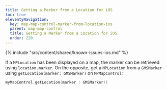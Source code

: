 ```yaml
---
title: Getting a Marker from a Location for iOS
toc: true
eleventyNavigation:
  key: map-map-control-marker-from-location-ios
  parent: map-map-control
  title: Getting a Marker from a Location for iOS
  order: 220
---
```


<!-- Known Issues -->
{% include "src/content/shared/known-issues-ios.md" %}

If a `MPLocation` has been displayed on a map, the marker can be retrieved using `location.marker`. On the opposite, get a `MPLocation` from a `GMSMarker` using `getLocation(marker: GMSMarker)` on `MPMapControl`:

```swift
myMapControl.getLocation(marker : GMSMarker!)
```
